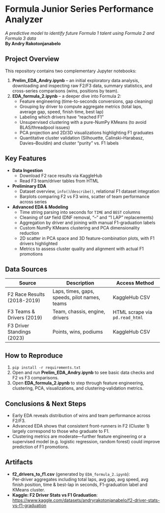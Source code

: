 # Formula Junior Series Performance Analyzer  
*A predictive model to identify future Formula 1 talent using Formula 2 and Formula 3 data*  
**By Andry Rakotonjanabelo**

## Project Overview  
This repository contains two complementary Jupyter notebooks:  
1. **Prelim_EDA_Andry.ipynb** – an initial exploratory data analysis, downloading and inspecting raw F2/F3 data, summary statistics, and cross-series comparisons (wins, positions by team).  
2. **EDA_formula_2.ipynb** – a deeper dive into Formula 2:  
   - Feature engineering (time-to-seconds conversions, gap cleaning)  
   - Grouping by driver to compute aggregate metrics (total laps, average gap, speed, finish time, best lap)  
   - Labeling which drivers have “reached F1”  
   - Unsupervised clustering with a pure-NumPy KMeans (to avoid BLAS/threadpool issues)  
   - PCA projection and 2D/3D visualizations highlighting F1 graduates  
   - Quantitative cluster validation (Silhouette, Calinski–Harabasz, Davies–Bouldin) and cluster “purity” vs. F1 labels

## Key Features  
- **Data Ingestion**  
  - Download F2 race results via KaggleHub  
  - Read F3 team/driver tables from HTML  
- **Preliminary EDA**  
  - Dataset overview, `info()`/`describe()`, relational F1 dataset integration  
  - Barplots comparing F2 vs F3 wins, scatter of team performance across series  
- **Advanced EDA & Modeling**  
  - Time string parsing into seconds for `TIME` and `BEST` columns  
  - Cleaning of `GAP` field (DNF removal, “–” and “1 LAP” replacements)  
  - Aggregation by driver and joining with manual F1-graduation labels  
  - Custom NumPy KMeans clustering and PCA dimensionality reduction  
  - 2D scatter in PCA space and 3D feature‐combination plots, with F1 drivers highlighted  
  - Metrics to assess cluster quality and alignment with actual F1 promotions  

## Data Sources  
| Source | Description | Access Method |
|--------|-------------|---------------|
| F2 Race Results (2018-2019) | Laps, times, gaps, speeds, pilot names, teams | KaggleHub CSV |
| F3 Teams & Drivers (2019) | Team, chassis, engine, drivers | HTML scrape via `pd.read_html` |
| F3 Driver Standings (2023) | Points, wins, podiums | KaggleHub CSV |

## How to Reproduce  
1. `pip install -r requirements.txt`  
2. Open and run **Prelim_EDA_Andry.ipynb** to see basic data checks and F2 vs F3 comparisons.  
3. Open **EDA_formula_2.ipynb** to step through feature engineering, clustering, PCA, visualizations, and clustering‐validation metrics.  

## Conclusions & Next Steps  
- Early EDA reveals distribution of wins and team performance across F2/F3.  
- Advanced EDA shows that consistent front-runners in F2 (Cluster 1) largely correspond to those who graduate to F1.  
- Clustering metrics are moderate—further feature engineering or a supervised model (e.g. logistic regression, random forest) could improve prediction of F1 promotions.  

## Artifacts  
- **f2_drivers_to_f1.csv** (generated by `EDA_formula_2.ipynb`):  
  Per-driver aggregates including total laps, avg gap, avg speed, avg finish position, time & best-lap in seconds, F1-graduation label and KMeans cluster.  
- **Kaggle: F2 Driver Stats vs F1 Graduation**:  
  https://www.kaggle.com/datasets/andryrakotonjanabelo/f2-driver-stats-vs-f1-graduation
